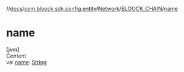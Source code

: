 //[docs](../../../index.md)/[com.bloock.sdk.config.entity](../../index.md)/[Network](../index.md)/[BLOOCK_CHAIN](index.md)/[name](name.md)



# name  
[jvm]  
Content  
val [name](name.md): [String](https://kotlinlang.org/api/latest/jvm/stdlib/kotlin/-string/index.html)  



